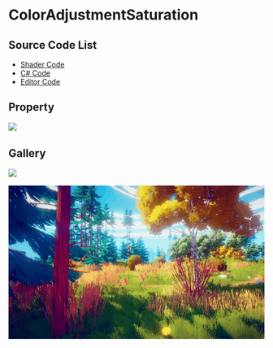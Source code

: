 ﻿
# ColorAdjustmentSaturation

## Source Code List
- [Shader Code](Shader/ColorAdjustmentSaturation.shader)
- [C# Code](ColorAdjustmentSaturation.cs)
- [Editor Code](Editor/ColorAdjustmentSaturationEditor.cs)


## Property
![](https://raw.githubusercontent.com/QianMo/X-PostProcessing-Gallery/master/Media/ColorAdjustment/ColorAdjustmentSaturation/ColorAdjustmentSaturationProperty.jpg)

## Gallery
![](https://raw.githubusercontent.com/QianMo/X-PostProcessing-Gallery/master/Media/ColorAdjustment/ColorAdjustmentSaturation/ColorAdjustmentSaturation.jpg)

![](https://raw.githubusercontent.com/QianMo/X-PostProcessing-Gallery/master/Media/ColorAdjustment/ColorAdjustmentSaturation/ColorAdjustmentSaturation.gif)